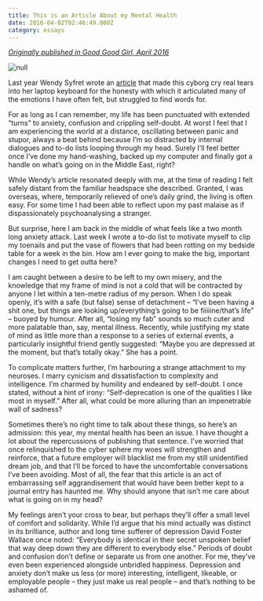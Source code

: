 ```yaml
---
title: This is an Article About my Mental Health
date: 2016-04-02T02:46:49.000Z
category: essays
---
```

[_Originally published in Good Good Girl, April 2016_](http://goodgoodgirl.com/this-is-an-article-about-my-mental-health/)

![null](/img/main.jpg)

Last year Wendy Syfret wrote an [article](http://goodgoodgirl.com/this-is-an-article-about-my-anxiety/) that made this cyborg cry real tears into her laptop keyboard for the honesty with which it articulated many of the emotions I have often felt, but struggled to find words for.

For as long as I can remember, my life has been punctuated with extended “turns” to anxiety, confusion and crippling self-doubt. At worst I feel that I am experiencing the world at a distance, oscillating between panic and stupor, always a beat behind because I’m so distracted by internal dialogues and to-do lists looping through my head. Surely I’ll feel better once I’ve done my hand-washing, backed up my computer and finally got a handle on what’s going on in the Middle East, right?

While Wendy’s article resonated deeply with me, at the time of reading I felt safely distant from the familiar headspace she described. Granted, I was overseas, where, temporarily relieved of one’s daily grind, the living is often easy. For some time I had been able to reflect upon my past malaise as if dispassionately psychoanalysing a stranger.

But surprise, here I am back in the middle of what feels like a two month long anxiety attack. Last week I wrote a to-do list to motivate myself to clip my toenails and put the vase of flowers that had been rotting on my bedside table for a week in the bin. How am I ever going to make the big, important changes I need to get outta here?

I am caught between a desire to be left to my own misery, and the knowledge that my frame of mind is not a cold that will be contracted by anyone I let within a ten-metre radius of my person. When I do speak openly, it’s with a safe (but false) sense of detachment – “I’ve been having a shit one, but things are looking up/everything’s going to be fiiiiine/that’s life” – buoyed by humour. After all, “losing my fab” sounds so much cuter and more palatable than, say, mental illness. Recently, while justifying my state of mind as little more than a response to a series of external events, a particularly insightful friend gently suggested: “Maybe you are depressed at the moment, but that’s totally okay.” She has a point.

To complicate matters further, I’m harbouring a strange attachment to my neuroses. I marry cynicism and dissatisfaction to complexity and intelligence. I’m charmed by humility and endeared by self-doubt. I once stated, without a hint of irony: “Self-deprecation is one of the qualities I like most in myself.” After all, what could be more alluring than an impenetrable wall of sadness?

Sometimes there’s no right time to talk about these things, so here’s an admission: this year, my mental health has been an issue. I have thought a lot about the repercussions of publishing that sentence. I’ve worried that once relinquished to the cyber sphere my woes will strengthen and reinforce, that a future employer will blacklist me from my still unidentified dream job, and that I’ll be forced to have the uncomfortable conversations I’ve been avoiding. Most of all, the fear that this article is an act of embarrassing self aggrandisement that would have been better kept to a journal entry has haunted me. Why should anyone that isn’t me care about what is going on in my head?

My feelings aren’t your cross to bear, but perhaps they’ll offer a small level of comfort and solidarity. While I’d argue that his mind actually was distinct in its brilliance, author and long time sufferer of depression David Foster Wallace once noted: “Everybody is identical in their secret unspoken belief that way deep down they are different to everybody else.” Periods of doubt and confusion don’t define or separate us from one another. For me, they’ve even been experienced alongside unbridled happiness. Depression and anxiety don’t make us less (or more) interesting, intelligent, likeable, or employable people – they just make us real people – and that’s nothing to be ashamed of.
